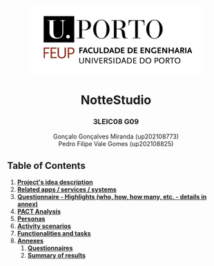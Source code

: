 <div align='center'>
<img src='../img/feup.png'>
<h1>NotteStudio</h1>
<h3>3LEIC08 G09</h3>
<p>
Gonçalo Gonçalves Miranda (up202108773)
<br>
Pedro Filipe Vale Gomes (up202108825)
</p>
</div>


## Table of Contents
1. [**Project's idea description**](#)
2. [**Related apps / services / systems**](#)
3. [**Questionnaire - Highlights (who, how, how many, etc. - details in annex)**](#)
4. [**PACT Analysis**](#)
5. [**Personas**](#)
6. [**Activity scenarios**](#)
7. [**Functionalities and tasks**](#)
8. [**Annexes**](#)
    1. [**Questionnaires**](#)
    2. [**Summary of results**](#)

# 
